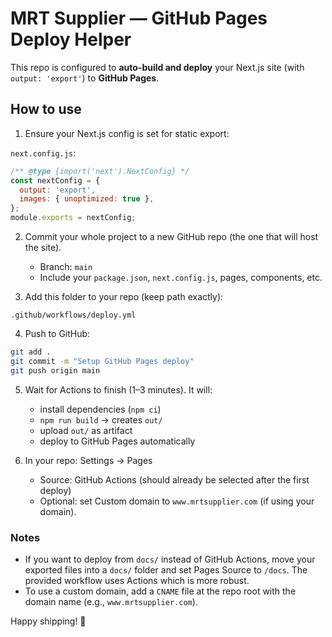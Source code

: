 # MRT Supplier — GitHub Pages Deploy Helper

This repo is configured to **auto-build and deploy** your Next.js site (with `output: 'export'`) to **GitHub Pages**.

## How to use

1. Ensure your Next.js config is set for static export:

`next.config.js`:
```js
/** @type {import('next').NextConfig} */
const nextConfig = {
  output: 'export',
  images: { unoptimized: true },
};
module.exports = nextConfig;
```

2. Commit your whole project to a new GitHub repo (the one that will host the site).
   - Branch: `main`
   - Include your `package.json`, `next.config.js`, pages, components, etc.

3. Add this folder to your repo (keep path exactly):
```
.github/workflows/deploy.yml
```

4. Push to GitHub:
```bash
git add .
git commit -m "Setup GitHub Pages deploy"
git push origin main
```

5. Wait for Actions to finish (1–3 minutes).
   It will:
   - install dependencies (`npm ci`)
   - `npm run build` → creates `out/`
   - upload `out/` as artifact
   - deploy to GitHub Pages automatically

6. In your repo: Settings → Pages
   - Source: GitHub Actions (should already be selected after the first deploy)
   - Optional: set Custom domain to `www.mrtsupplier.com` (if using your domain).

### Notes
- If you want to deploy from `docs/` instead of GitHub Actions, move your exported files into a `docs/` folder and set Pages Source to `/docs`. The provided workflow uses Actions which is more robust.
- To use a custom domain, add a `CNAME` file at the repo root with the domain name (e.g., `www.mrtsupplier.com`).

Happy shipping! 🚀
